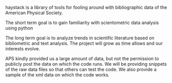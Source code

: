 haystack is a library of tools for fooling around with bibliographic data of the American Physical Society. 

The short term goal is to gain familiarity with scientometric data analysis using python

The long term goal is to analyze trends in scientific literature based on bibliometric and text analysis. The project will grow as time allows and our interests evolve. 

APS kindly provided us a large amount of data, but not the permission to publicly post the data on which the code runs. We will be providing snippets of the raw data files so that others can test the code. We also provide a sample of the xml data on which the code works. 
